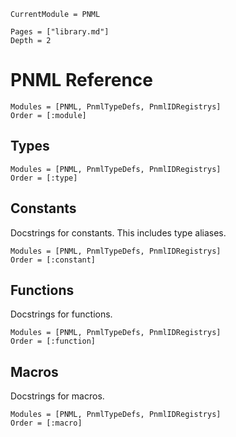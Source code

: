 ```@meta
CurrentModule = PNML
```

```@contents
Pages = ["library.md"]
Depth = 2
```
# PNML Reference

```@autodocs
Modules = [PNML, PnmlTypeDefs, PnmlIDRegistrys]
Order = [:module]
```

## Types

```@autodocs
Modules = [PNML, PnmlTypeDefs, PnmlIDRegistrys]
Order = [:type]
```

## Constants

Docstrings for constants. This includes type  aliases.

```@autodocs
Modules = [PNML, PnmlTypeDefs, PnmlIDRegistrys]
Order = [:constant]
```

## Functions

Docstrings for functions.

```@autodocs
Modules = [PNML, PnmlTypeDefs, PnmlIDRegistrys]
Order = [:function]
```

## Macros

Docstrings for macros.

```@autodocs
Modules = [PNML, PnmlTypeDefs, PnmlIDRegistrys]
Order = [:macro]
```
